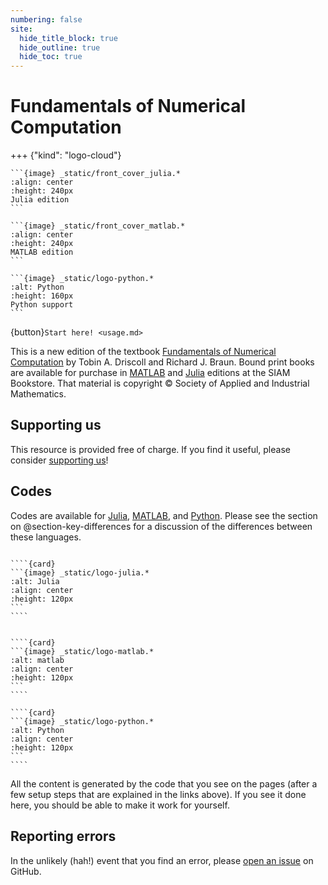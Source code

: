 ```yaml
---
numbering: false
site:
  hide_title_block: true
  hide_outline: true
  hide_toc: true
---
```


# Fundamentals of Numerical Computation

+++ {"kind": "logo-cloud"}

`````{grid}
```{image} _static/front_cover_julia.*
:align: center
:height: 240px
Julia edition
``` 

```{image} _static/front_cover_matlab.*
:align: center
:height: 240px
MATLAB edition
``` 

```{image} _static/logo-python.*
:alt: Python
:height: 160px
Python support
``` 

`````

{button}`Start here! <usage.md>`

This is a new edition of the textbook [Fundamentals of Numerical Computation](https://tobydriscoll.net/FNC) by Tobin A. Driscoll and Richard J. Braun. Bound print books are available for purchase in [MATLAB](https://epubs.siam.org/doi/10.1137/1.9781611975086) and [Julia](https://epubs.siam.org/doi/10.1137/1.9781611977011) editions at the SIAM Bookstore. That material is copyright © Society of Applied and Industrial Mathematics. 

## Supporting us

This resource is provided free of charge. If you find it useful, please consider [supporting us](https://buymeacoffee.com/tobydriscoll)!

## Codes

Codes are available for [Julia](#section-setup-julia), [MATLAB](#section-setup-matlab), and [Python](#section-setup-python). Please see the section on @section-key-differences for a discussion of the differences between these languages.

`````{grid}

````{card}
```{image} _static/logo-julia.*
:alt: Julia
:align: center
:height: 120px
``` 
````


````{card}
```{image} _static/logo-matlab.*
:alt: matlab
:align: center
:height: 120px
``` 
````

````{card}
```{image} _static/logo-python.*
:alt: Python
:align: center
:height: 120px
``` 
````

`````

All the content is generated by the code that you see on the pages (after a few setup steps that are explained in the links above). If you see it done here, you should be able to make it work for yourself.

## Reporting errors

In the unlikely (hah!) event that you find an error, please [open an issue](https://github.com/fncbook/fnc/issues/new/choose) on GitHub.

<!-- 
## Usage tips

```{figure} _static/usage.mp4"
Using this book.
```

-->
